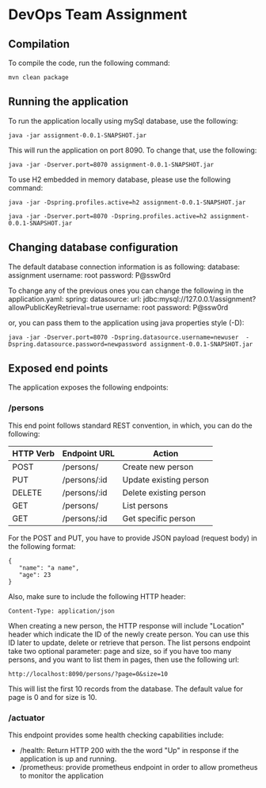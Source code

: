 # DevOps Team Assignment


## Compilation
To compile the code, run the following command:

```mvn clean package```

## Running the application
To run the application locally using mySql database, use the following:

```java -jar assignment-0.0.1-SNAPSHOT.jar```

This will run the application on port 8090. To change that, use the following:

```java -jar -Dserver.port=8070 assignment-0.0.1-SNAPSHOT.jar```

To use H2 embedded in memory database, please use the following command:

```java -jar -Dspring.profiles.active=h2 assignment-0.0.1-SNAPSHOT.jar```
 
```java -jar -Dserver.port=8070 -Dspring.profiles.active=h2 assignment-0.0.1-SNAPSHOT.jar```

## Changing database configuration
The default database connection information is as following:
database: assignment
username: root
password: P@ssw0rd

To change any of the previous ones you can change the following in the application.yaml:
spring:
  datasource:
    url: jdbc:mysql://127.0.0.1/assignment?allowPublicKeyRetrieval=true
    username: root
    password: P@ssw0rd

or, you can pass them to the application using java properties style (-D):

```java -jar -Dserver.port=8070 -Dspring.datasource.username=newuser  -Dspring.datasource.password=newpassword assignment-0.0.1-SNAPSHOT.jar```

## Exposed end points
The application exposes the following endpoints:

### /persons
This end point follows standard REST convention, in which, you can do the following:

 |HTTP Verb|Endpoint URL|Action|
 |---------|------------|------|
 |POST|/persons/|Create new person|
 |PUT|/persons/:id|Update existing person|
 |DELETE|/persons/:id|Delete existing person|
 |GET|/persons/|List persons|
 |GET|/persons/:id|Get specific person|
 
 For the POST and PUT, you have to provide JSON payload (request body) in the following format:
 ```$xslt
{
    "name": "a name",
    "age": 23
}
```
Also, make sure to include the following HTTP header:
```$xslt
Content-Type: application/json
```

When creating a new person, the HTTP response will include "Location" header which indicate the ID of the newly create person. You can use this ID later to update, delete or retrieve that person.
The list persons endpoint take two optional parameter: page and size, so if you have too many persons, and you want to list them in pages, then use the following url:

```http://localhost:8090/persons/?page=0&size=10```

This will list the first 10 records from the database. The default value for page is 0 and for size is 10.

### /actuator
This endpoint provides some health checking capabilities include:

- /health: Return HTTP 200 with the the word "Up" in response if the application is up and running.
- /prometheus: provide prometheus endpoint in order to allow prometheus to monitor the application


